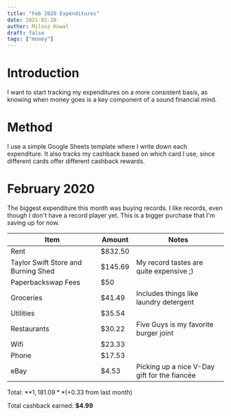 ```yaml
---
title: "Feb 2020 Expenditures"
date: 2021-02-28
author: Milosz Kowal
draft: false
tags: ["money"]
---
```


# Introduction

I want to start tracking my expenditures on a more consistent basis, as knowing when money goes is a key component of a sound financial mind.

# Method

I use a simple Google Sheets template where I write down each expenditure. It also tracks my cashback based on which card I use, since different cards offer different cashback rewards.

# February 2020

The biggest expenditure this month was buying records. I like records, even though I don't have a record player yet. This is a bigger purchase that I'm saving up for now.

| Item                                | Amount  | Notes                                        |
| ----------------------------------- | ------- | -------------------------------------------- |
| Rent                                | $832.50 |                                              |
| Taylor Swift Store and Burning Shed | $145.69 | My record tastes are quite expensive ;)      |
| Paperbackswap Fees                  | $50     |                                              |
| Groceries                           | $41.49  | Includes things like laundry detergent       |
| Utilities                           | $35.54  |                                              |
| Restaurants                         | $30.22  | Five Guys is my favorite burger joint        |
| Wifi                                | $23.33  |                                              |
| Phone                               | $17.53  |                                              |
| eBay                                | $4.53   | Picking up a nice V-Day gift for the fiancée |

Total: **$1,181.09** ( +$0.33 from last month)

Total cashback earned: **$4.99**
